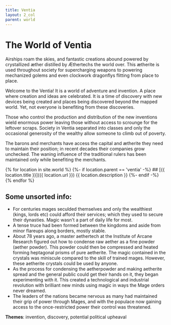```yaml
---
title: Ventia
layout: 2_col
parent: world
---
```

# The World of Ventia

Airships roam the skies, and fantastic creations abound powered by crystallized &aelig;ther distilled by &AElig;thertechs the world over. This &aelig;therite is used throughout society for supercharging weapons to powering mechanized golems and even clockwork dragonflys flitting from place to place.

Welcome to the Ventia! It is a world of adventure and invention. A place where creation and ideas are celebrated. It is a time of discovery with new devices being created and places being discovered beyond the mapped world. Yet, not everyone is benefiting from these discoveries.

Those who control the production and distribution of the new inventions wield enormous power leaving those without access to scrounge for the leftover scraps. Society in Ventia separated into classes and only the occasional generosity of the wealthy allow someone to climb out of poverty.

The barons and merchants have access the capital and &aelig;therite they need to maintain their position; in recent decades their companies grow unchecked. The waning influence of the traditional rulers has been maintained only while benefiting the merchants.

<div class="fullwidth"></div>

<skillblock markdown="block">
{% for location in site.world %}
{%- if location.parent == 'ventia' -%}
## [{{ location.title }}]({{ location.url }})
{{ location.description }}
{%- endif -%}
{% endfor %}
</skillblock>

## Some unsorted info: 
* For centuries mages seculded themselves and only the wealthiest (kings, lords etc) could afford their services; which they used to secure their dynasties. Magic wasn't a part of daily life for most.
* A tense truce had been formed between the kingdoms and aside from minor flareups along borders, mostly stable.
* About 78 years ago, a master aethertech at the Institute of Arcane Research figured out how to condense raw aether as a fine powder (aether powder). This powder could then be compressed and heated forming heptagonal prisms of pure aetherite. The magic contained in the crystals was miniscule compared to the skill of trained mages. However, these aetherite crystals could be used by anyone.
* As the process for condensing the aetherpowder and making aetherite spread and the general public could get their hands on it, they began experimenting with it. This created a technological and industrial revolution with brilliant new minds using magic in ways the Mage orders never dreamed.
* The leaders of the nations became nervous as many had maintained their grip of power through Mages, and with the populace now gaining access to the once-restricted power their control was threatened.

**Themes**: invention, discovery, potential political upheaval 